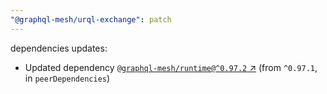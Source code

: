 ```yaml
---
"@graphql-mesh/urql-exchange": patch
---
```

dependencies updates:
  - Updated dependency [`@graphql-mesh/runtime@^0.97.2` ↗︎](https://www.npmjs.com/package/@graphql-mesh/runtime/v/0.97.2) (from `^0.97.1`, in `peerDependencies`)
